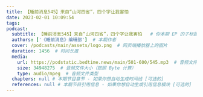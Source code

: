 ```yaml
---
title: 【睡前消息545】来自“山河四省”，四个字让我害怕
date: 2023-02-01 10:09:54
tags:
podcast:
  subtitle: 【睡前消息545】来自“山河四省”，四个字让我害怕   # 你本期 EP 的子标题
  authors: ['《睡前消息》编辑部']  # 本期作者
  cover: /podcasts/main/assets/logo.png  # 网页端播放器上的图片
  duration: 1456  # 时间长度
  media:
    url: https://podstatic.bedtime.news/main/501-600/545.mp3  # 音频文件
    size: 34948275  # 音频文件大小（按照 Byte 计算）
    type: audio/mpeg  # 音频文件类型
  chapters: null # 本期节目章节 - 如果你想自动生成时间线 [可选的]
  references: null # 本期节目引用信息 - 如果你想自动生成引用信息模块 [可选的]
---
```

